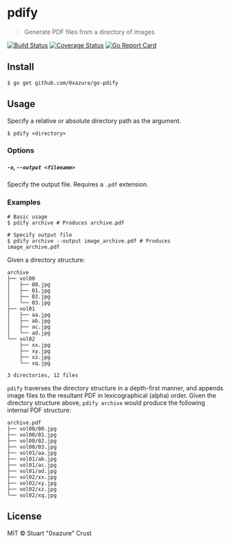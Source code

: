 # pdify

> Generate PDF files from a directory of images

[![Build Status](https://travis-ci.org/0xazure/go-pdify.svg)](https://travis-ci.org/0xazure/go-pdify)
[![Coverage Status](https://coveralls.io/repos/0xazure/go-pdify/badge.svg?branch=master&service=github)](https://coveralls.io/github/0xazure/go-pdify?branch=master)
[![Go Report Card](https://goreportcard.com/badge/0xazure/go-pdify)](https://goreportcard.com/report/0xazure/go-pdify)

## Install

```
$ go get github.com/0xazure/go-pdify
```

## Usage

Specify a relative or absolute directory path as the argument.

```
$ pdify <directory>
```

### Options

##### `-o`, `--output <filename>`

Specify the output file. Requires a `.pdf` extension.

### Examples

```
# Basic usage
$ pdify archive # Produces archive.pdf

# Specify output file
$ pdify archive --output image_archive.pdf # Produces image_archive.pdf
```

Given a directory structure:

```
archive
├── vol00
│   ├── 00.jpg
│   ├── 01.jpg
│   ├── 02.jpg
│   └── 03.jpg
├── vol01
│   ├── aa.jpg
│   ├── ab.jpg
│   ├── ac.jpg
│   └── ad.jpg
└── vol02
    ├── xx.jpg
    ├── xy.jpg
    ├── xz.jpg
    └── xq.jpg

3 directories, 12 files
```

`pdify` traverses the directory structure in a depth-first manner, and
appends image files to the resultant PDF in lexicographical (alpha)
order.  Given the directory structure above, `pdify archive` would produce the
following internal PDF structure:

```
archive.pdf
├── vol00/00.jpg
├── vol00/01.jpg
├── vol00/02.jpg
├── vol00/03.jpg
├── vol01/aa.jpg
├── vol01/ab.jpg
├── vol01/ac.jpg
├── vol01/ad.jpg
├── vol02/xx.jpg
├── vol02/xy.jpg
├── vol02/xz.jpg
└── vol02/xq.jpg
```

## License

MIT © Stuart "0xazure" Crust
